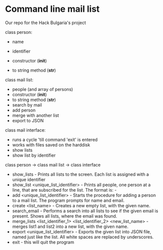 Command line mail list
======================

Our repo for the Hack Bulgaria's project

class person:
- name
- identifier

- constructor (__init__)
- to string method (__str__)

class mail list:
- people (and array of persons)
- constructor (__init__)
- to string method (__str__)
- search by mail
- add person
- merge with another list
- export to JSON

class mail interface:
- runs a cycle 'till command 'exit' is entered
- works with files saved on the harddisk
- show lists
- show list by identifier
 
 class person -> class mail list -> class interface

* show_lists - Prints all lists to the screen. Each list is assigned with a unique identifier
* show_list <unique_list_identifier> - Prints all people, one person at a line, that are subscribed for the list. The format is: <Name> - <Email>
* add <unique_list_identifier> - Starts the procedure for adding a person to a mail list. The program prompts for name and email.
* create <list_name> - Creates a new empty list, with the given name.
* search_email <email> - Performs a search into all lists to see if the given email is present. Shows all lists, where the email was found.
* merge_lists <list_identifier_1> <list_identifier_2> <new_list_name> - merges list1 and list2 into a new list, with the given name.
* export <unique_list_identifier> - Exports the given list into JSON file, named just like the list. All white spaces are replaced by underscores.
* exit - this will quit the program